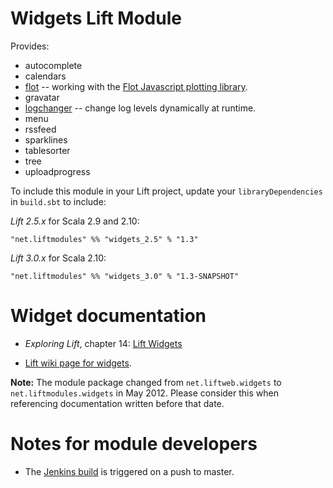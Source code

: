 Widgets Lift Module
==================

Provides:

* autocomplete
* calendars
* [flot](https://www.assembla.com/wiki/show/liftweb/flot) -- working with the [Flot Javascript plotting library](http://code.google.com/p/flot/).
* gravatar
* [logchanger](https://www.assembla.com/wiki/show/liftweb/logchanger) -- change log levels dynamically at runtime.
* menu
* rssfeed
* sparklines
* tablesorter
* tree
* uploadprogress


To include this module in your Lift project, update your `libraryDependencies` in `build.sbt` to include:

*Lift 2.5.x* for Scala 2.9 and 2.10:

    "net.liftmodules" %% "widgets_2.5" % "1.3"

*Lift 3.0.x* for Scala 2.10:

    "net.liftmodules" %% "widgets_3.0" % "1.3-SNAPSHOT"


Widget documentation
====================

* _Exploring Lift_, chapter 14: [Lift Widgets](http://exploring.liftweb.net/master/index-14.html)

* [Lift wiki page for widgets](https://www.assembla.com/spaces/liftweb/wiki/Widgets).

**Note:** The module package changed from `net.liftweb.widgets` to `net.liftmodules.widgets` in May 2012.  Please consider this when referencing documentation written before that date.




Notes for module developers
===========================

* The [Jenkins build](https://liftmodules.ci.cloudbees.com/job/widgets/) is triggered on a push to master.




